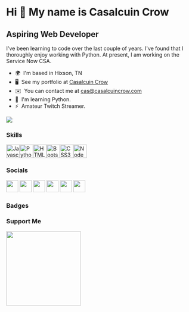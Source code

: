 Hi 👋 My name is Casalcuin Crow
===============================
Aspiring Web Developer
----------------------
I've been learning to code over the last couple of years. I've found that I thoroughly enjoy working with Python. At present, I am working on the Service Now CSA.
* 🌍  I'm based in Hixson, TN
* 🖥️  See my portfolio at [Casalcuin Crow](http://casalcuincrow.com/)
* ✉️  You can contact me at [cas@casalcuincrow.com](mailto:cas@casalcuincrow.com)
* 🧠  I'm learning Python.
* ⚡  Amateur Twitch Streamer.

<a href="https://www.twitch.tv/notsafefromwork" target="_blank" rel="noreferrer"><img
src="https://img.shields.io/twitch/status/alcuincrow?logo=twitchsx&style=for-the-badge&color=a855f7&labelColor=1c1917&label=TWITCH+STATUS" /></a>

### Skills

<p align="left"><a href="https://developer.mozilla.org/en-US/docs/Web/JavaScript" target="_blank" rel="noreferrer"><img src="https://raw.githubusercontent.com/danielcranney/readme-generator/main/public/icons/skills/javascript-colored.svg" width="36" height="36" alt="Javascript" /></a><a href="https://www.python.org/" target="_blank" rel="noreferrer"><img src="https://raw.githubusercontent.com/danielcranney/readme-generator/main/public/icons/skills/python-colored.svg" width="36" height="36" alt="Python" /></a><a href="https://developer.mozilla.org/en-US/docs/Glossary/HTML5" target="_blank" rel="noreferrer"><img src="https://raw.githubusercontent.com/danielcranney/readme-generator/main/public/icons/skills/html5-colored.svg" width="36" height="36" alt="HTML5" /></a><a href="https://getbootstrap.com/" target="_blank" rel="noreferrer"><img src="https://raw.githubusercontent.com/danielcranney/readme-generator/main/public/icons/skills/bootstrap-colored.svg" width="36" height="36" alt="Bootstrap" /></a><a href="https://www.w3.org/TR/CSS/#css" target="_blank" rel="noreferrer"><img src="https://raw.githubusercontent.com/danielcranney/readme-generator/main/public/icons/skills/css3-colored.svg" width="36" height="36" alt="CSS3" /></a><a href="https://nodejs.org/en/" target="_blank" rel="noreferrer"><img src="https://raw.githubusercontent.com/danielcranney/readme-generator/main/public/icons/skills/nodejs-colored.svg" width="36" height="36" alt="NodeJS" /></a>


### Socials


<p align="left"> <a href="https://discord.com/users/voidocean" target="_blank" rel="noreferrer"><img src="https://raw.githubusercontent.com/danielcranney/readme-generator/main/public/icons/socials/discord.svg" width="32" height="32" /></a> <a href="https://www.github.com/alcuincrow" target="_blank" rel="noreferrer"><img src="https://raw.githubusercontent.com/danielcranney/readme-generator/main/public/icons/socials/github-dark.svg" width="32" height="32" /></a> <a href="http://www.instagram.com/casalcuin" target="_blank" rel="noreferrer"><img src="https://raw.githubusercontent.com/danielcranney/readme-generator/main/public/icons/socials/instagram.svg" width="32" height="32" /></a> <a href="https://www.linkedin.com/in/casalcuin-crow/" target="_blank" rel="noreferrer"><img src="https://raw.githubusercontent.com/danielcranney/readme-generator/main/public/icons/socials/linkedin.svg" width="32" height="32" /></a> <a href="https://www.twitter.com/alcuin_crow" target="_blank" rel="noreferrer"><img src="https://raw.githubusercontent.com/danielcranney/readme-generator/main/public/icons/socials/twitter.svg" width="32" height="32" /></a> <a href="https://www.twitch.tv/notsafefromwork" target="_blank" rel="noreferrer"><img src="https://raw.githubusercontent.com/danielcranney/readme-generator/main/public/icons/socials/twitch.svg" width="32" height="32" /></a></p>

### Badges

### Support Me

<a href="https://www.buymeacoffee.com/casalcuin"><img src="https://cdn.buymeacoffee.com/buttons/v2/default-yellow.png" width="200" /></a>
